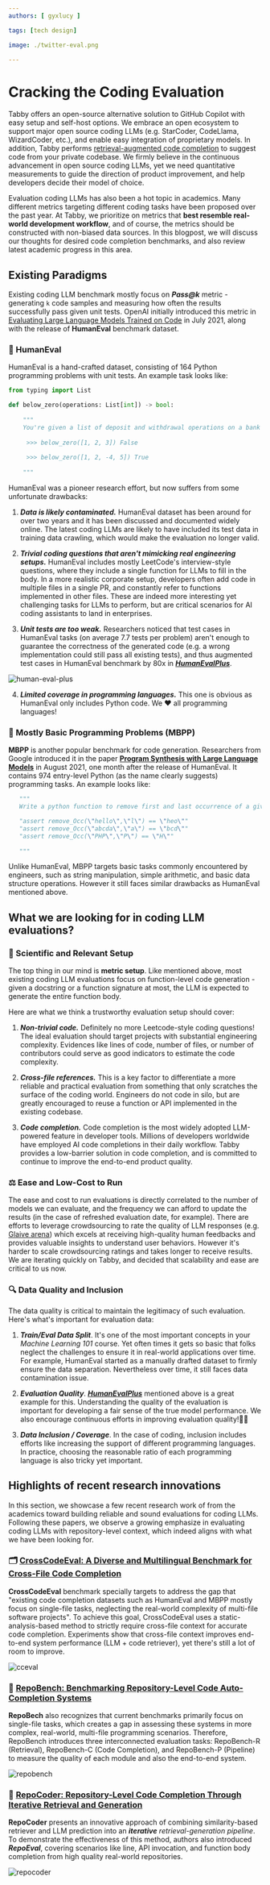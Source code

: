 ```yaml
---
authors: [ gyxlucy ]

tags: [tech design]

image: ./twitter-eval.png

---
```

# Cracking the Coding Evaluation

Tabby offers an open-source alternative solution to GitHub Copilot with easy setup and self-host options. We embrace an open ecosystem to support major open source coding LLMs (e.g. StarCoder, CodeLlama, WizardCoder, etc.), and enable easy integration of proprietary models. In addition, Tabby performs [retrieval-augmented code completion](https://tabby.tabbyml.com/blog/2023/10/16/repository-context-for-code-completion) to suggest code from your private codebase. We firmly believe in the continuous advancement in open source coding LLMs, yet we need quantitative measurements to guide the direction of product improvement, and help developers decide their model of choice. 

Evaluation coding LLMs has also been a hot topic in academics. Many different metrics targeting different coding tasks have been proposed over the past year. At Tabby, we prioritize on metrics that **best resemble real-world development workflow**, and of course, the metrics should be constructed with non-biased data sources. In this blogpost, we will discuss our thoughts for desired code completion benchmarks, and also review latest academic progress in this area.


## Existing Paradigms
Existing coding LLM benchmark mostly focus on ***Pass@k*** metric - generating `k` code samples and measuring how often the results successfully pass given unit tests. OpenAI initially introduced this metric in [Evaluating Large Language Models Trained on Code](https://arxiv.org/pdf/2107.03374.pdf) in July 2021, along with the release of **HumanEval** benchmark dataset. 

### 🤖 HumanEval

HumanEval is a hand-crafted dataset, consisting of 164 Python programming problems with unit tests. An example task looks like:

```python
from typing import List 

def below_zero(operations: List[int]) -> bool: 
    
    """ 
    You're given a list of deposit and withdrawal operations on a bank account that starts with zero balance. Your task is to detect if at any point the balance of account fallls below zero, and at that point function should return True. Otherwise it should return False.
    
     >>> below_zero([1, 2, 3]) False 
     
     >>> below_zero([1, 2, -4, 5]) True 
     
    """
```

HumanEval was a pioneer research effort, but now suffers from some unfortunate drawbacks:

1. ***Data is likely contaminated.*** HumanEval dataset has been around for over two years and it has been discussed and documented widely online. The latest coding LLMs are likely to have included its test data in training data crawling, which would make the evaluation no longer valid.

2. ***Trivial coding questions that aren't mimicking real engineering setups.*** HumanEval includes mostly LeetCode's interview-style questions, where they include a single function for LLMs to fill in the body. In a more realistic corporate setup, developers often add code in multiple files in a single PR, and constantly refer to functions implemented in other files. These are indeed more interesting yet challenging tasks for LLMs to perform, but are critical scenarios for AI coding assistants to land in enterprises.

3. ***Unit tests are too weak.*** Researchers noticed that test cases in HumanEval tasks (on average 7.7 tests per problem) aren't enough to guarantee the correctness of the generated code (e.g. a wrong implementation could still pass all existing tests), and thus augmented test cases in HumanEval benchmark by 80x in [***HumanEvalPlus***](https://github.com/evalplus/evalplus). 

![human-eval-plus](./human-eval-plus.png)

4. ***Limited coverage in programming languages.*** This one is obvious as HumanEval only includes Python code. We ❤️ all programming languages!

### 🧩 Mostly Basic Programming Problems (MBPP)

**MBPP** is another popular benchmark for code generation. Researchers from Google introduced it in the paper [**Program Synthesis with Large Language Models**](https://arxiv.org/pdf/2108.07732.pdf) in August 2021, one month after the release of HumanEval. It contains 974 entry-level Python (as the name clearly suggests) programming tasks. An example looks like:

```python
   """
   Write a python function to remove first and last occurrence of a given character from the string.

   "assert remove_Occ(\"hello\",\"l\") == \"heo\""
   "assert remove_Occ(\"abcda\",\"a\") == \"bcd\""
   "assert remove_Occ(\"PHP\",\"P\") == \"H\"" 
   
   """
```

Unlike HumanEval, MBPP targets basic tasks commonly encountered by engineers, such as string manipulation, simple arithmetic, and basic data structure operations. However it still faces similar drawbacks as HumanEval mentioned above.


## What we are looking for in coding LLM evaluations?

### 🔬 Scientific and Relevant Setup
The top thing in our mind is **metric setup**. Like mentioned above, most existing coding LLM evaluations focus on function-level code generation - given a docstring or a function signature at most, the LLM is expected to generate the entire function body. 

Here are what we think a trustworthy evaluation setup should cover:

1. ***Non-trivial code.*** Definitely no more Leetcode-style coding questions! The ideal evaluation should target projects with substantial engineering complexity. Evidences like lines of code, number of files, or number of contributors could serve as good indicators to estimate the code complexity.

2. ***Cross-file references.*** This is a key factor to differentiate a more reliable and practical evaluation from something that only scratches the surface of the coding world. Engineers do not code in silo, but are greatly encouraged to reuse a function or API implemented in the existing codebase. 

3. ***Code completion.*** Code completion is the most widely adopted LLM-powered feature in developer tools. Millions of developers worldwide have employed AI code completions in their daily workflow. Tabby provides a low-barrier solution in code completion, and is committed to continue to improve the end-to-end product quality.


### ⚖️ Ease and Low-Cost to Run
The ease and cost to run evaluations is directly correlated to the number of models we can evaluate, and the frequency we can afford to update the results (in the case of refreshed evaluation date, for example). There are efforts to leverage crowdsourcing to rate the quality of LLM responses (e.g. [Glaive arena](https://arena.glaive.ai/)) which excels at receiving high-quality human feedbacks and provides valuable insights to understand user behaviors. However it's harder to scale crowdsourcing ratings and takes longer to receive results. We are iterating quickly on Tabby, and decided that scalability and ease are critical to us now.

### 🔍 Data Quality and Inclusion
The data quality is critical to maintain the legitimacy of such evaluation. Here's what's important for evaluation data:

1. ***Train/Eval Data Split***. It's one of the most important concepts in your *Machine Learning 101* course. Yet often times it gets so basic that folks neglect the challenges to ensure it in real-world applications over time. For example, HumanEval started as a manually drafted dataset to firmly ensure the data separation. Nevertheless over time, it still faces data contamination issue.

2. ***Evaluation Quality***. [***HumanEvalPlus***](https://github.com/evalplus/evalplus) mentioned above is a great example for this. Understanding the quality of the evaluation is important for developing a fair sense of the true model performance. We also encourage continuous efforts in improving evaluation quality!💪🏻

3. ***Data Inclusion / Coverage***. In the case of coding, inclusion includes efforts like increasing the support of different programming languages. In practice, choosing the reasonable ratio of each programming language is also tricky yet important.


## Highlights of recent research innovations
In this section, we showcase a few recent research work of from the academics toward building reliable and sound evaluations for coding LLMs. Following these papers, we observe a growing emphasize in evaluating coding LLMs with repository-level context, which indeed aligns with what we have been looking for.

### 🗂️ [CrossCodeEval: A Diverse and Multilingual Benchmark for Cross-File Code Completion](https://crosscodeeval.github.io/)

**CrossCodeEval** benchmark specially targets to address the gap that "existing code completion datasets such as HumanEval and MBPP mostly focus on single-file tasks, neglecting the real-world complexity of multi-file software projects". To achieve this goal, CrossCodeEval uses a static-analysis-based method to strictly require cross-file context for accurate code completion. Experiments show that cross-file context improves end-to-end system performance (LLM + code retriever), yet there's still a lot of room to improve.  

![cceval](./cceval.png)


### 🧪 [RepoBench: Benchmarking Repository-Level Code Auto-Completion Systems](https://github.com/Leolty/repobench)

**RepoBech** also recognizes that current benchmarks primarily focus on single-file tasks, which creates a gap in assessing these systems in more complex, real-world, multi-file programming scenarios. Therefore, RepoBench introduces three interconnected evaluation tasks: RepoBench-R (Retrieval), RepoBench-C (Code Completion), and RepoBench-P (Pipeline) to measure the quality of each module and also the end-to-end system.

![repobench](./repobench.png)


### 💾 [RepoCoder: Repository-Level Code Completion Through Iterative Retrieval and Generation](https://arxiv.org/abs/2303.12570)

**RepoCoder** presents an innovative approach of combining similarity-based retriever and LLM prediction into an ***iterative** retrieval-generation pipeline*. 
To demonstrate the effectiveness of this method, authors also introduced ***RepoEval***, covering scenarios like line, API invocation, and function body completion from high quality real-world repositories.

![repocoder](./repocoder.png)
